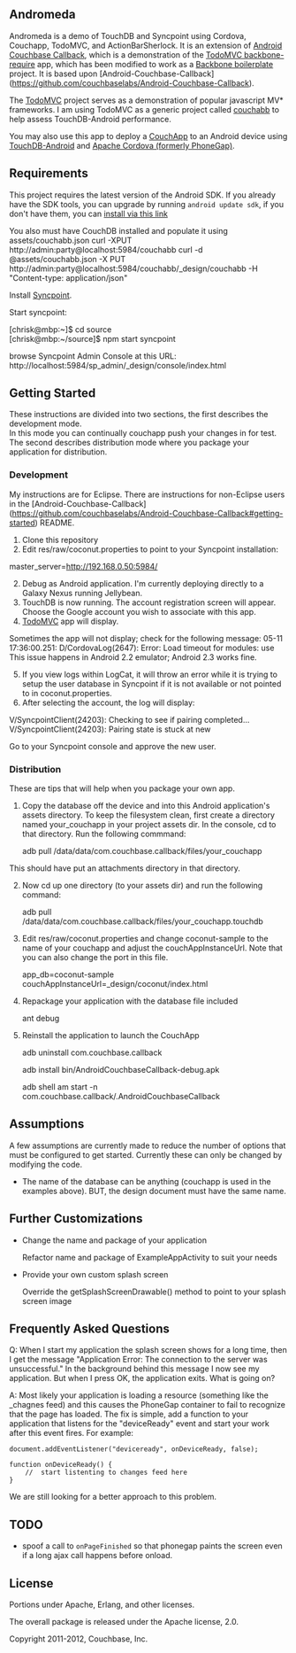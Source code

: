 ## Andromeda

Andromeda is a demo of TouchDB and Syncpoint using Cordova, Couchapp, TodoMVC, and ActionBarSherlock. It is an extension of [Android Couchbase Callback](https://github.com/chrisekelley/Android-TouchDB-Cordova#android-couchbase-callback), which is a demonstration of the [TodoMVC backbone-require](https://github.com/addyosmani/todomvc/tree/master/dependency-examples/backbone_require) 
app, which has been modified to work as a [Backbone boilerplate](https://github.com/tbranyen/backbone-boilerplate) project. 
It is based upon [Android-Couchbase-Callback] (https://github.com/couchbaselabs/Android-Couchbase-Callback).

The [TodoMVC](https://github.com/addyosmani/todomvc) project serves as a demonstration of popular javascript MV* frameworks. 
I am using TodoMVC as a generic project called [couchabb](https://github.com/chrisekelley/couchabb) to help assess TouchDB-Android performance. 
 
You may also use this app to deploy a <a href="http://couchapp.org/">CouchApp</a> to an Android device 
using <a href="https://github.com/couchbaselabs/TouchDB-Android">TouchDB-Android</a> and 
<a href="http://incubator.apache.org/projects/callback.html">Apache Cordova (formerly PhoneGap)</a>.

## Requirements

This project requires the latest version of the Android SDK. If you already have the SDK tools, 
you can upgrade by running `android update sdk`, if you don't have them, you can 
[install via this link](http://developer.android.com/sdk/installing.html)

You also must have CouchDB installed and populate it using assets/couchabb.json
curl -XPUT http://admin:party@localhost:5984/couchabb
curl -d @assets/couchabb.json -X PUT http://admin:party@localhost:5984/couchabb/_design/couchabb -H "Content-type: application/json"

Install [Syncpoint](http://www.couchbase.com/wiki/display/couchbase/Mobile+Syncpoint).

Start syncpoint:

[chrisk@mbp:~]$ cd source                                                                                         
[chrisk@mbp:~/source]$ npm start syncpoint

browse Syncpoint Admin Console at this URL:
http://localhost:5984/sp_admin/_design/console/index.html

## Getting Started

These instructions are divided into two sections, the first describes the development mode.  
In this mode you can continually couchapp push your changes in for test.  The second describes distribution mode where you package your application for distribution.

### Development

My instructions are for Eclipse. There are instructions for non-Eclipse users in the  [Android-Couchbase-Callback] (https://github.com/couchbaselabs/Android-Couchbase-Callback#getting-started) README.

1.  Clone this repository
2.  Edit res/raw/coconut.properties to point to your Syncpoint installation:

master_server=http://192.168.0.50:5984/

2.  Debug as Android application. I'm currently deploying directly to a Galaxy Nexus running Jellybean.
3.  TouchDB is now running. The account registration screen will appear. Choose the Google account you wish to associate with this app. 
4.  [TodoMVC](https://github.com/addyosmani/todomvc) app will display. 

Sometimes the app will not display; check for the following message:
    05-11 17:36:00.251: D/CordovaLog(2647): Error: Load timeout for modules: use 
This issue happens in Android 2.2 emulator; Android 2.3 works fine. 

5. If you view logs within LogCat, it will throw an error while it is trying to setup the user database in Syncpoint if it is not available or not pointed to in coconut.properties. 
6. After selecting the account, the log will display:

V/SyncpointClient(24203): Checking to see if pairing completed...
V/SyncpointClient(24203): Pairing state is stuck at new

Go to your Syncpoint console and approve the new user.


### Distribution

These are tips that will help when you package your own app.

1.  Copy the database off the device and into this Android application's assets directory. To keep the filesystem clean, first create a directory named your_couchapp in your project assets dir. In the console, cd to that directory. Run the following commmand:

	adb pull /data/data/com.couchbase.callback/files/your_couchapp
	
This should have put an attachments directory in that directory. 

2. Now cd up one directory (to your assets dir) and run the following command:
	
	adb pull /data/data/com.couchbase.callback/files/your_couchapp.touchdb
    
3. Edit res/raw/coconut.properties and change coconut-sample to the name of your couchapp and adjust the couchAppInstanceUrl. Note that you can also change the port in this file.

    app_db=coconut-sample
    couchAppInstanceUrl=_design/coconut/index.html    
	
3.  Repackage your application with the database file included

    ant debug

4.  Reinstall the application to launch the CouchApp

    adb uninstall com.couchbase.callback

    adb install bin/AndroidCouchbaseCallback-debug.apk

    adb shell am start -n com.couchbase.callback/.AndroidCouchbaseCallback


## Assumptions

A few assumptions are currently made to reduce the number of options that must be configured to get started.  Currently these can only be changed by modifying the code.

-  The name of the database can be anything (couchapp is used in the examples above).  BUT, the design document must have the same name.
    
## Further Customizations

*  Change the name and package of your application

    Refactor name and package of ExampleAppActivity to suit your needs

*  Provide your own custom splash screen

    Override the getSplashScreenDrawable() method to point to your splash screen image

## Frequently Asked Questions

Q: When I start my application the splash screen shows for a long time, then I get the message "Application Error: The connection to the server was unsuccessful."  In the background behind this message I now see my application.  But when I press OK, the application exits.  What is going on?

A: Most likely your application is loading a resource (something like the _chagnes feed) and this causes the PhoneGap container to fail to recognize that the page has loaded.  The fix is simple, add a function to your application that listens for the "deviceReady" event and start your work after this event fires.  For example:

    document.addEventListener("deviceready", onDeviceReady, false);
    
    function onDeviceReady() {
        //  start listenting to changes feed here
    }

We are still looking for a better approach to this problem.

## TODO

* spoof a call to `onPageFinished` so that phonegap paints the screen even if a long ajax call happens before onload.

## License

Portions under Apache, Erlang, and other licenses.

The overall package is released under the Apache license, 2.0.

Copyright 2011-2012, Couchbase, Inc.